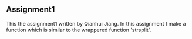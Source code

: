 ## Assignment1
This the assignment1 written by Qianhui Jiang. In this assignment I make a function which is similar to the wrappered function 'strsplit'.
